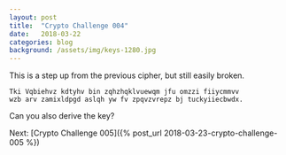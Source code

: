 ```yaml
---
layout: post
title:  "Crypto Challenge 004"
date:   2018-03-22
categories: blog
background: /assets/img/keys-1280.jpg
---
```

This is a step up from the previous cipher, but still easily broken.

````
Tki Vqbiehvz kdtyhv bin zqhzhqklvuewqm jfu omzzi fiiycmmvv
wzb arv zamixldpgd aslqh yw fv zpqvzvrepz bj tuckyiiecbwdx.
````

Can you also derive the key?

Next: [Crypto Challenge 005]({% post_url 2018-03-23-crypto-challenge-005 %})